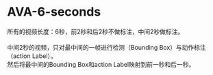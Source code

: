# AVA-6-seconds

所有的视频长度：6秒，前2秒和后2秒不做标注，中间2秒做标注。<br><br>
中间2秒的视频，只对最中间的一帧进行检测（Bounding Box）与动作标注（action Label）。<br>
然后将最中间的Bounding Box和action Label映射到前一秒和后一秒。<br>

